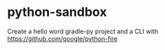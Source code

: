 # python-sandbox
Create a hello word gradle-py project and a CLI with https://github.com/google/python-fire

